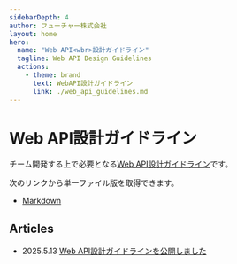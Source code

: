 ```yaml
---
sidebarDepth: 4
author: フューチャー株式会社
layout: home
hero:
  name: "Web API<wbr>設計ガイドライン"
  tagline: Web API Design Guidelines
  actions:
    - theme: brand
      text: WebAPI設計ガイドライン
      link: ./web_api_guidelines.md
---
```


# Web API設計ガイドライン

チーム開発する上で必要となる[Web API設計ガイドライン](web_api_guidelines.md)です。

次のリンクから単一ファイル版を取得できます。

- [Markdown](https://github.com/future-architect/arch-guidelines/blob/main/documents/forWebAPI/web_api_guidelines.md)

## Articles

- 2025.5.13 [Web API設計ガイドラインを公開しました](https://future-architect.github.io/articles/20250513b/)
